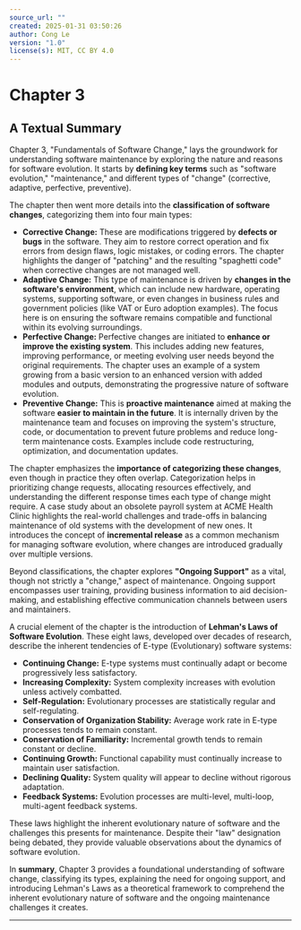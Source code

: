 ```yaml
---
source_url: ""
created: 2025-01-31 03:50:26
author: Cong Le
version: "1.0"
license(s): MIT, CC BY 4.0
---
```



# Chapter 3

## A Textual Summary


Chapter 3, "Fundamentals of Software Change," lays the groundwork for understanding software maintenance by exploring the nature and reasons for software evolution.  It starts by **defining key terms** such as "software evolution," "maintenance," and different types of "change" (corrective, adaptive, perfective, preventive).

The chapter then went more details into the **classification of software changes**, categorizing them into four main types:

*   **Corrective Change:**  These are modifications triggered by **defects or bugs** in the software. They aim to restore correct operation and fix errors from design flaws, logic mistakes, or coding errors.  The chapter highlights the danger of "patching" and the resulting "spaghetti code" when corrective changes are not managed well.
*   **Adaptive Change:**  This type of maintenance is driven by **changes in the software's environment**, which can include new hardware, operating systems, supporting software, or even changes in business rules and government policies (like VAT or Euro adoption examples).  The focus here is on ensuring the software remains compatible and functional within its evolving surroundings.
*   **Perfective Change:**  Perfective changes are initiated to **enhance or improve the existing system**.  This includes adding new features, improving performance, or meeting evolving user needs beyond the original requirements.  The chapter uses an example of a system growing from a basic version to an enhanced version with added modules and outputs, demonstrating the progressive nature of software evolution.
*   **Preventive Change:**  This is **proactive maintenance** aimed at making the software **easier to maintain in the future**. It is internally driven by the maintenance team and focuses on improving the system's structure, code, or documentation to prevent future problems and reduce long-term maintenance costs. Examples include code restructuring, optimization, and documentation updates.

The chapter emphasizes the **importance of categorizing these changes**, even though in practice they often overlap.  Categorization helps in prioritizing change requests, allocating resources effectively, and understanding the different response times each type of change might require. A case study about an obsolete payroll system at ACME Health Clinic highlights the real-world challenges and trade-offs in balancing maintenance of old systems with the development of new ones.  It introduces the concept of **incremental release** as a common mechanism for managing software evolution, where changes are introduced gradually over multiple versions.

Beyond classifications, the chapter explores **"Ongoing Support"** as a vital, though not strictly a "change," aspect of maintenance.  Ongoing support encompasses user training, providing business information to aid decision-making, and establishing effective communication channels between users and maintainers.

A crucial element of the chapter is the introduction of **Lehman's Laws of Software Evolution**. These eight laws, developed over decades of research, describe the inherent tendencies of E-type (Evolutionary) software systems:

*   **Continuing Change:** E-type systems must continually adapt or become progressively less satisfactory.
*   **Increasing Complexity:** System complexity increases with evolution unless actively combatted.
*   **Self-Regulation:**  Evolutionary processes are statistically regular and self-regulating.
*   **Conservation of Organization Stability:** Average work rate in E-type processes tends to remain constant.
*   **Conservation of Familiarity:** Incremental growth tends to remain constant or decline.
*   **Continuing Growth:** Functional capability must continually increase to maintain user satisfaction.
*   **Declining Quality:** System quality will appear to decline without rigorous adaptation.
*   **Feedback Systems:** Evolution processes are multi-level, multi-loop, multi-agent feedback systems.

These laws highlight the inherent evolutionary nature of software and the challenges this presents for maintenance. Despite their "law" designation being debated, they provide valuable observations about the dynamics of software evolution.

In **summary**, Chapter 3 provides a foundational understanding of software change, classifying its types, explaining the need for ongoing support, and introducing Lehman's Laws as a theoretical framework to comprehend the inherent evolutionary nature of software and the ongoing maintenance challenges it creates.


----
